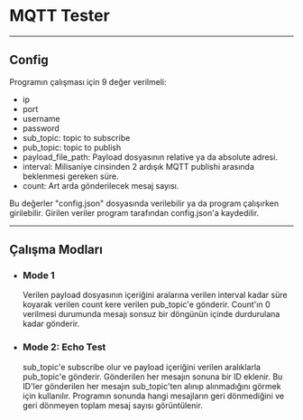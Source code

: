 # MQTT Tester
---
## Config
Programın çalışması için 9 değer verilmeli:
- ip
- port
- username
- password
- sub_topic: topic to subscribe
- pub_topic: topic to publish
- payload_file_path: Payload dosyasının relative ya da absolute adresi.
- interval: Milisaniye cinsinden 2 ardışık MQTT publishi arasında beklenmesi gereken süre.
- count: Art arda gönderilecek mesaj sayısı.

Bu değerler "config.json" dosyasında verilebilir ya da program çalışırken girilebilir. Girilen veriler program tarafından config.json'a kaydedilir.

---
## Çalışma Modları
 - ### Mode 1
   Verilen payload dosyasının içeriğini aralarına verilen interval kadar süre koyarak verilen count kere verilen pub_topic'e gönderir. Count'ın 0 verilmesi durumunda mesajı sonsuz bir döngünün içinde durdurulana kadar gönderir.

 - ### Mode 2: Echo Test
   sub_topic'e subscribe olur ve payload içeriğini verilen aralıklarla pub_topic'e gönderir. Gönderilen her mesajın sonuna bir ID eklenir. Bu ID'ler gönderilen her mesajın sub_topic'ten alınıp alınmadığını görmek için kullanılır. Programın sonunda hangi mesajların geri dönmediğini ve geri dönmeyen toplam mesaj sayısı görüntülenir.

